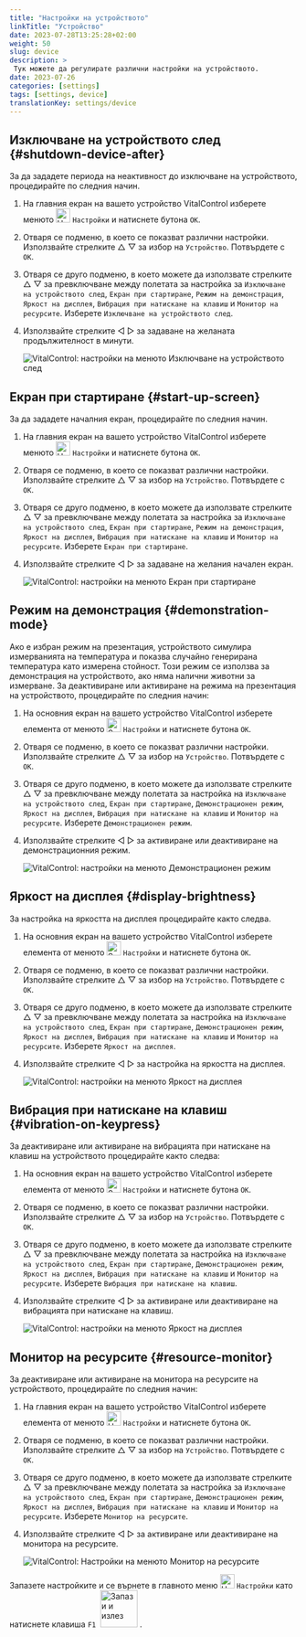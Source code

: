 ```yaml
---
title: "Настройки на устройството"
linkTitle: "Устройство"
date: 2023-07-28T13:25:28+02:00
weight: 50
slug: device
description: >
 Тук можете да регулирате различни настройки на устройството.
date: 2023-07-26
categories: [settings]
tags: [settings, device]
translationKey: settings/device
---
```

## Изключване на устройството след {#shutdown-device-after}
За да зададете периода на неактивност до изключване на устройството, процедирайте по следния начин.

1. На главния екран на вашето устройство VitalControl изберете менюто <img src="/icons/gear.svg" width="25" align="bottom" alt="Настройки" /> `Настройки` и натиснете бутона `OK`.

2. Отваря се подменю, в което се показват различни настройки. Използвайте стрелките △ ▽ за избор на `Устройство`. Потвърдете с `OK`.

3. Отваря се друго подменю, в което можете да използвате стрелките △ ▽ за превключване между полетата за настройка за `Изключване на устройството след`, `Екран при стартиране`, `Режим на демонстрация`, `Яркост на дисплея`, `Вибрация при натискане на клавиш` и `Монитор на ресурсите`. Изберете `Изключване на устройството след`.

4. Използвайте стрелките ◁ ▷ за задаване на желаната продължителност в минути.

    ![VitalControl: настройки на менюто Изключване на устройството след](../images/shutdowndeviceafter.png "Изключване на устройството след")

## Екран при стартиране {#start-up-screen}

За да зададете началния екран, процедирайте по следния начин.

1. На главния екран на вашето устройство VitalControl изберете менюто <img src="/icons/gear.svg" width="25" align="bottom" alt="Настройки" /> `Настройки` и натиснете бутона `OK`.

2. Отваря се подменю, в което се показват различни настройки. Използвайте стрелките △ ▽ за избор на `Устройство`. Потвърдете с `OK`.

3. Отваря се друго подменю, в което можете да използвате стрелките △ ▽ за превключване между полетата за настройка за `Изключване на устройството след`, `Екран при стартиране`, `Режим на демонстрация`, `Яркост на дисплея`, `Вибрация при натискане на клавиш` и `Монитор на ресурсите`. Изберете `Екран при стартиране`.

4. Използвайте стрелките ◁ ▷ за задаване на желания начален екран.

    ![VitalControl: настройки на менюто Екран при стартиране](../images/startupscreen.png "Екран при стартиране")

## Режим на демонстрация {#demonstration-mode}

Ако е избран режим на презентация, устройството симулира измерванията на температура и показва случайно генерирана температура като измерена стойност. Този режим се използва за демонстрация на устройството, ако няма налични животни за измерване. За деактивиране или активиране на режима на презентация на устройството, процедирайте по следния начин:

1. На основния екран на вашето устройство VitalControl изберете елемента от менюто <img src="/icons/gear.svg" width="25" align="bottom" alt="Settings" /> `Настройки` и натиснете бутона `OK`.

2. Отваря се подменю, в което се показват различни настройки. Използвайте стрелките △ ▽ за избор на `Устройство`. Потвърдете с `OK`.

3. Отваря се друго подменю, в което можете да използвате стрелките △ ▽ за превключване между полетата за настройка на `Изключване на устройството след`, `Екран при стартиране`, `Демонстрационен режим`, `Яркост на дисплея`, `Вибрация при натискане на клавиш` и `Монитор на ресурсите`. Изберете `Демонстрационен режим`.

4. Използвайте стрелките ◁ ▷ за активиране или деактивиране на демонстрационния режим.

    ![VitalControl: настройки на менюто Демонстрационен режим](../images/demonstrationmode.png "Демонстрационен режим")

## Яркост на дисплея {#display-brightness}

За настройка на яркостта на дисплея процедирайте както следва.

1. На основния екран на вашето устройство VitalControl изберете елемента от менюто <img src="/icons/gear.svg" width="25" align="bottom" alt="Settings" /> `Настройки` и натиснете бутона `OK`.

2. Отваря се подменю, в което се показват различни настройки. Използвайте стрелките △ ▽ за избор на `Устройство`. Потвърдете с `OK`.

3. Отваря се друго подменю, в което можете да използвате стрелките △ ▽ за превключване между полетата за настройка на `Изключване на устройството след`, `Екран при стартиране`, `Демонстрационен режим`, `Яркост на дисплея`, `Вибрация при натискане на клавиш` и `Монитор на ресурсите`. Изберете `Яркост на дисплея`.

4. Използвайте стрелките ◁ ▷ за настройка на яркостта на дисплея.

    ![VitalControl: настройки на менюто Яркост на дисплея](../images/displaybrightness.png "Яркост на дисплея")

## Вибрация при натискане на клавиш {#vibration-on-keypress}

За деактивиране или активиране на вибрацията при натискане на клавиш на устройството процедирайте както следва:

1. На основния екран на вашето устройство VitalControl изберете елемента от менюто <img src="/icons/gear.svg" width="25" align="bottom" alt="Settings" /> `Настройки` и натиснете бутона `OK`.

2. Отваря се подменю, в което се показват различни настройки. Използвайте стрелките △ ▽ за избор на `Устройство`. Потвърдете с `OK`.

3. Отваря се друго подменю, в което можете да използвате стрелките △ ▽ за превключване между полетата за настройка на `Изключване на устройството след`, `Екран при стартиране`, `Демонстрационен режим`, `Яркост на дисплея`, `Вибрация при натискане на клавиш` и `Монитор на ресурсите`. Изберете `Вибрация при натискане на клавиш`.

4. Използвайте стрелките ◁ ▷ за активиране или деактивиране на вибрацията при натискане на клавиш.

    ![VitalControl: настройки на менюто Яркост на дисплея](../images/vibrationonkeypress.png "Яркост на дисплея")

## Монитор на ресурсите {#resource-monitor}

За деактивиране или активиране на монитора на ресурсите на устройството, процедирайте по следния начин:

1. На главния екран на вашето устройство VitalControl изберете елемента от менюто <img src="/icons/gear.svg" width="25" align="bottom" alt="Настройки" /> `Настройки` и натиснете бутона `OK`.

2. Отваря се подменю, в което се показват различни настройки. Използвайте стрелките △ ▽ за избор на `Устройство`. Потвърдете с `OK`.

3. Отваря се друго подменю, в което можете да използвате стрелките △ ▽ за превключване между полетата за настройка за `Изключване на устройството след`, `Екран при стартиране`, `Демонстрационен режим`, `Яркост на дисплея`, `Вибрация при натискане на клавиш` и `Монитор на ресурсите`. Изберете `Монитор на ресурсите`.

4. Използвайте стрелките ◁ ▷ за активиране или деактивиране на монитора на ресурсите.

    ![VitalControl: Настройки на менюто Монитор на ресурсите](../images/resourcemonitor.png "Монитор на ресурсите")

Запазете настройките и се върнете в главното меню <img src="/icons/gear.svg" width="25" align="bottom" alt="Настройки" /> `Настройки` като натиснете клавиша `F1` &nbsp;<img src="/icons/footer/save_exit.svg" width="65" align="bottom" alt="Запази и излез" />&nbsp;.
